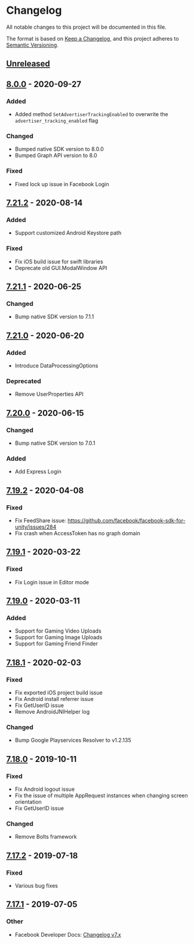 # Changelog

All notable changes to this project will be documented in this file.

The format is based on [Keep a Changelog](https://keepachangelog.com/en/1.0.0/),
and this project adheres to [Semantic Versioning](https://semver.org/spec/v2.0.0.html).

## [Unreleased]

## [8.0.0] - 2020-09-27

### Added

- Added method `SetAdvertiserTrackingEnabled` to overwrite the `advertiser_tracking_enabled` flag

### Changed

- Bumped native SDK version to 8.0.0
- Bumped Graph API version to 8.0

### Fixed

- Fixed lock up issue in Facebook Login

## [7.21.2] - 2020-08-14

### Added

- Support customized Android Keystore path

### Fixed

- Fix iOS build issue for swift libraries
- Deprecate old GUI.ModalWindow API

## [7.21.1] - 2020-06-25

### Changed

- Bump native SDK version to 7.1.1

## [7.21.0] - 2020-06-20

### Added

- Introduce DataProcessingOptions

### Deprecated

- Remove UserProperties API

## [7.20.0] - 2020-06-15

### Changed

- Bump native SDK version to 7.0.1

### Added

- Add Express Login

## [7.19.2] - 2020-04-08

### Fixed

- Fix FeedShare issue: https://github.com/facebook/facebook-sdk-for-unity/issues/284
- Fix crash when AccessToken has no graph domain

## [7.19.1] - 2020-03-22

### Fixed

- Fix Login issue in Editor mode

## [7.19.0] - 2020-03-11

### Added

- Support for Gaming Video Uploads
- Support for Gaming Image Uploads
- Support for Gaming Friend Finder

## [7.18.1] - 2020-02-03

### Fixed

- Fix exported iOS project build issue
- Fix Android install referrer issue
- Fix GetUserID issue
- Remove AndroidJNIHelper log

### Changed

- Bump Google Playservices Resolver to v1.2.135

## [7.18.0] - 2019-10-11

### Fixed

- Fix Android logout issue
- Fix the issue of multiple AppRequest instances when changing screen orientation
- Fix GetUserID issue

### Changed

- Remove Bolts framework

## [7.17.2] - 2019-07-18

### Fixed

- Various bug fixes

## [7.17.1] - 2019-07-05

### Other

- Facebook Developer Docs: [Changelog v7.x](https://developers.facebook.com/docs/unity/change-log)

<!-- Links -->

[Unreleased]: https://github.com/facebook/facebook-sdk-for-unity/compare/sdk-version-8.0.0...HEAD
[8.0.0]: https://github.com/facebook/facebook-sdk-for-unity/compare/sdk-version-7.21.2...sdk-version-8.0.0
[7.21.2]: https://github.com/facebook/facebook-sdk-for-unity/compare/sdk-version-7.21.1...sdk-version-7.21.2
[7.21.1]: https://github.com/facebook/facebook-sdk-for-unity/compare/sdk-version-7.21.0...sdk-version-7.21.1
[7.21.0]: https://github.com/facebook/facebook-sdk-for-unity/compare/sdk-version-7.20.0...sdk-version-7.21.0
[7.20.0]: https://github.com/facebook/facebook-sdk-for-unity/compare/sdk-version-7.19.2...sdk-version-7.20.0
[7.19.2]: https://github.com/facebook/facebook-sdk-for-unity/compare/sdk-version-7.19.1...sdk-version-7.19.2
[7.19.1]: https://github.com/facebook/facebook-sdk-for-unity/compare/sdk-version-7.19.0...sdk-version-7.19.1
[7.19.0]: https://github.com/facebook/facebook-sdk-for-unity/compare/sdk-version-7.18.1...sdk-version-7.19.0
[7.18.1]: https://github.com/facebook/facebook-sdk-for-unity/compare/sdk-version-7.18.0...sdk-version-7.18.1
[7.18.0]: https://github.com/facebook/facebook-sdk-for-unity/compare/sdk-version-7.17.2...sdk-version-7.18.0
[7.17.2]: https://github.com/facebook/facebook-sdk-for-unity/compare/sdk-version-7.17.1...sdk-version-7.17.2
[7.17.1]: https://github.com/facebook/facebook-sdk-for-unity/compare/sdk-version-7.1.0...sdk-version-7.17.1
